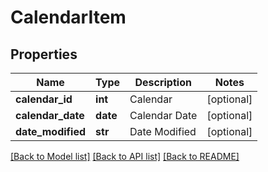 # CalendarItem

## Properties
Name | Type | Description | Notes
------------ | ------------- | ------------- | -------------
**calendar_id** | **int** | Calendar | [optional] 
**calendar_date** | **date** | Calendar Date | [optional] 
**date_modified** | **str** | Date Modified | [optional] 

[[Back to Model list]](../README.md#documentation-for-models) [[Back to API list]](../README.md#documentation-for-api-endpoints) [[Back to README]](../README.md)


